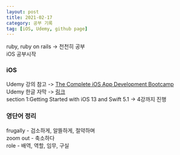 ```yaml
---
layout: post
title: 2021-02-17
category: 공부 기록
tag: [iOS, Udemy, github page]
---
```


ruby, ruby on rails -> 천천히 공부<br>
iOS 공부시작<br>

### iOS
Udemy 강의 참고 -> [The Complete iOS App Development Bootcamp](https://www.udemy.com/course/ios-13-app-development-bootcamp/)<br>
Udemy 한글 자막 -> [링크](https://gustjd887.tistory.com/43)<br>
section 1:Getting Started with iOS 13 and Swift 5.1 -> 4강까지 진행<br>

### 영단어 정리
frugally - 검소하게, 알뜰하게, 절약하며<br>
zoom out - 축소하다<br>
role - 배역, 역할, 임무, 구실<br>